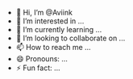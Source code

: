 - 👋 Hi, I’m @Aviink
- 👀 I’m interested in ...
- 🌱 I’m currently learning ...
- 💞️ I’m looking to collaborate on ...
- 📫 How to reach me ...
- 😄 Pronouns: ...
- ⚡ Fun fact: ...

<!---
Aviink/Aviink is a ✨ special ✨ repository because its `README.md` (this file) appears on your GitHub profile.
You can click the Preview link to take a look at your changes.
--->
